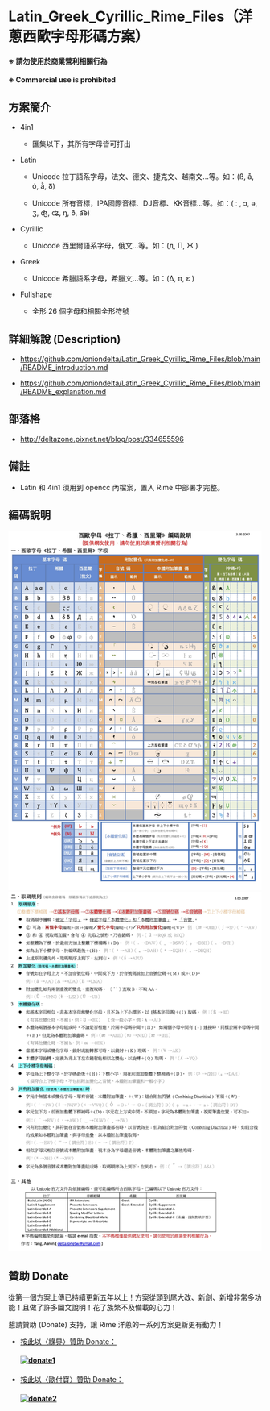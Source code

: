 # Latin_Greek_Cyrillic_Rime_Files（洋蔥西歐字母形碼方案）

#### ※ 請勿使用於商業營利相關行為
#### ※ Commercial use is prohibited

## 方案簡介

- 4in1

  - 匯集以下，其所有字母皆可打出

- Latin

  - Unicode 拉丁語系字母，法文、德文、捷克文、越南文…等。如：(ß, å, ó, ằ, Ᵹ)

  - Unicode 所有音標，IPA國際音標、DJ音標、KK音標…等。如：( ː , ɔ, ǝ, ʒ, ʤ, ʥ, ŋ, ð, a͡e)

- Cyrillic

  - Unicode 西里爾語系字母，俄文…等。如：(д, П, Ж )

- Greek

  - Unicode 希臘語系字母，希臘文…等。如：(Δ, π, ε )

- Fullshape

  - 全形 26 個字母和相關全形符號

## 詳細解說 (Description)

- https://github.com/oniondelta/Latin_Greek_Cyrillic_Rime_Files/blob/main/README_introduction.md

- https://github.com/oniondelta/Latin_Greek_Cyrillic_Rime_Files/blob/main/README_explanation.md

## 部落格

- http://deltazone.pixnet.net/blog/post/334655596

## 備註

- Latin 和 4in1 須用到 opencc 內檔案，置入 Rime 中部署才完整。

## 編碼說明

![介紹1](https://raw.githubusercontent.com/oniondelta/latin-greek-cyrillic-rime/master/latin-greek-cyrillic-2020_cht-1.jpg)
![介紹2](https://raw.githubusercontent.com/oniondelta/latin-greek-cyrillic-rime/master/latin-greek-cyrillic-2020_cht-2.jpg)

## 贊助 Donate

從第一個方案上傳已持續更新五年以上！方案從頭到尾大改、新創、新增非常多功能！且做了許多圖文說明！花了族繁不及備載的心力！

懇請贊助 (Donate) 支持，讓 Rime 洋蔥的一系列方案更新更有動力！

- [按此以〈綠界〉贊助 Donate：](https://p.ecpay.com.tw/D555162)

  #### [![donate1](https://payment.ecpay.com.tw/Upload/QRCode/202010/QRCode_170c287e-2db8-4b50-b87f-8d36500a3958.png)](https://p.ecpay.com.tw/D555162)

- [按此以〈歐付寶〉贊助 Donate：](https://qr.opay.tw/q1ql7)

  #### [![donate2](https://payment.opay.tw/Upload/Broadcaster/2294343/QRcode/QRCode_7AC0FA1CAD39F0B66CFD5513A2173D1A.png)](https://qr.opay.tw/q1ql7)

